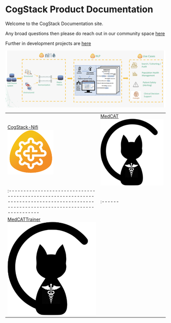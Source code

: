 


# CogStack Product Documentation

Welcome to the CogStack Documentation site.

Any broad questions then please do reach out in our community space [here](https://discourse.cogstack.org/)

Further in development projects are [here](https://github.com/orgs/CogStack/repositories)

![](./attachments/43c14755-e565-4ae0-a0a3-ec6dc18a691c.png)

|                                                                                                                                             |                                                                                                                             |
|:--------------------------------------------------------------------------------------------------------------------------------------------|:----------------------------------------------------------------------------------------------------------------------------|
| [CogStack-Nifi](https://cogstack-nifi.readthedocs.io/en/latest/main.html) <br/>![](./attachments/36c0d23f-a632-4fbf-9f7c-6669e88bbd39.png) | [MedCAT](https://medcat.readthedocs.io/en/latest/) <br/>![](./attachments/09a8bb60-9864-41fa-be7b-cf9a9dc04498.png)  <br/> ||                                                                                                                                    |       |
|:-----------------------------------------------------------------------------------------------------------------------------------|:------|
| [MedCATTrainer](https://medcattrainer.readthedocs.io/en/latest/) <br/>![](./attachments/09a8bb60-9864-41fa-be7b-cf9a9dc04498.png) | <br/> |
